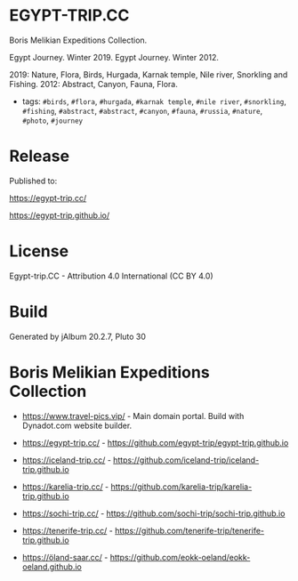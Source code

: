 # EGYPT-TRIP.CC 

Boris Melikian Expeditions Collection.

Egypt Journey. Winter 2019.
Egypt Journey. Winter 2012.

2019: Nature, Flora, Birds, Hurgada, Karnak temple, Nile river, Snorkling and Fishing.
2012: Abstract, Canyon, Fauna, Flora.

* tags: `#birds`, `#flora`, `#hurgada`, `#karnak temple`, `#nile river`, `#snorkling`, `#fishing`, `#abstract`, `#abstract`, `#canyon`, `#fauna`, `#russia`, `#nature`, `#photo`, `#journey`

# Release

Published to:

https://egypt-trip.cc/

https://egypt-trip.github.io/


# License

Egypt-trip.CC - Attribution 4.0 International (CC BY 4.0)

# Build

Generated by jAlbum 20.2.7, Pluto 30

# Boris Melikian Expeditions Collection

* https://www.travel-pics.vip/ - Main domain portal. Build with Dynadot.com website builder.

* https://egypt-trip.cc/ - https://github.com/egypt-trip/egypt-trip.github.io
* https://iceland-trip.cc/ - https://github.com/iceland-trip/iceland-trip.github.io
* https://karelia-trip.cc/ - https://github.com/karelia-trip/karelia-trip.github.io
* https://sochi-trip.cc/ - https://github.com/sochi-trip/sochi-trip.github.io
* https://tenerife-trip.cc/ - https://github.com/tenerife-trip/tenerife-trip.github.io
* https://öland-saar.cc/ - https://github.com/eokk-oeland/eokk-oeland.github.io
